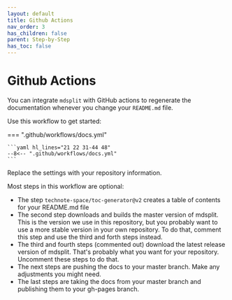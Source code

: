 ```yaml
---
layout: default
title: Github Actions
nav_order: 3
has_children: false
parent: Step-by-Step
has_toc: false
---
```

# Github Actions

You can integrate `mdsplit` with GitHub actions to regenerate the documentation whenever you change your `README.md`
file.

Use this workflow to get started:

=== ".github/workflows/docs.yml"

    ```yaml hl_lines="21 22 31-44 48"
    --8<-- ".github/workflows/docs.yml"
    ```

Replace the settings with your repository information.

Most steps in this workflow are optional:

* The step `technote-space/toc-generator@v2` creates a table of contents for your README.md file
* The second step downloads and builds the master version of mdsplit. This is the version we use in this repository, but
  you probably want to use a more stable version in your own repository. To do that, comment this step and use the third
  and forth steps instead.
* The third and fourth steps (commented out) download the latest release version of mdsplit. That's probably what you
  want for your repository. Uncomment these steps to do that.
* The next steps are pushing the docs to your master branch. Make any adjustments you might need.
* The last steps are taking the docs from your master branch and publishing them to your gh-pages branch.



<!-- Generated with mdsplit: https://github.com/alandefreitas/mdsplit -->
